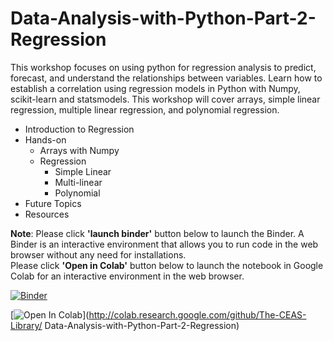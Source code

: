 # Data-Analysis-with-Python-Part-2-Regression
This workshop focuses on using python for regression analysis to predict, forecast, and understand the relationships between variables. Learn how to establish a correlation using regression models in Python with Numpy, scikit-learn and statsmodels. This workshop will cover arrays, simple linear regression, multiple linear regression, and polynomial regression.

* Introduction to Regression
* Hands-on
  * Arrays with Numpy
  * Regression<br>
    * Simple Linear 
    * Multi-linear 
    * Polynomial 
* Future Topics
* Resources

**Note**: Please click **'launch binder'** button below to launch the Binder. A Binder is an interactive environment that allows you to run code in the web browser without any need for installations. <br>
Please click **'Open in Colab'** button below to launch the notebook in Google Colab for an interactive environment in the web browser.


[![Binder](https://mybinder.org/badge_logo.svg)](https://mybinder.org/v2/gh/The-CEAS-Library/Data-Analysis-with-Python-Part-2-Regression.git/master)

[![Open In Colab](https://colab.research.google.com/assets/colab-badge.svg)](http://colab.research.google.com/github/The-CEAS-Library/
Data-Analysis-with-Python-Part-2-Regression)
